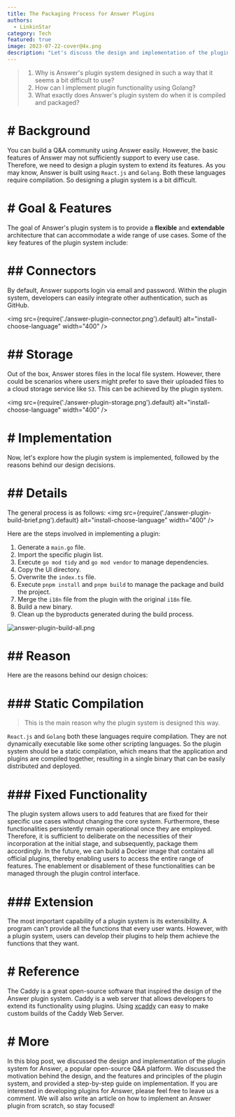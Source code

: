```yaml
---
title: The Packaging Process for Answer Plugins
authors:
  - LinkinStar
category: Tech
featured: true
image: 2023-07-22-cover@4x.png
description: "Let's discuss the design and implementation of the plugin system for Answer, and know why we design this way."
---
```


> 1. Why is Answer's plugin system designed in such a way that it seems a bit difficult to use?
> 2. How can I implement plugin functionality using Golang?
> 3. What exactly does Answer's plugin system do when it is compiled and packaged?

# # Background
You can build a Q&A community using Answer easily. However, the basic features of Answer may not sufficiently support to every use case. Therefore, we need to design a plugin system to extend its features. As you may know, Answer is built using `React.js` and `Golang`. Both these languages require compilation. So designing a plugin system is a bit difficult.

# # Goal & Features
The goal of Answer's plugin system is to provide a **flexible** and **extendable** architecture that can accommodate a wide range of use cases. Some of the key features of the plugin system include:

# ## Connectors
By default, Answer supports login via email and password. Within the plugin system, developers can easily integrate other authentication, such as GitHub.

<img src={require('./answer-plugin-connector.png').default} alt="install-choose-language" width="400" />

# ## Storage
Out of the box, Answer stores files in the local file system. However, there could be scenarios where users might prefer to save their uploaded files to a cloud storage service like `S3`. This can be achieved by the plugin system.

<img src={require('./answer-plugin-storage.png').default} alt="install-choose-language" width="400" />

# # Implementation
Now, let's explore how the plugin system is implemented, followed by the reasons behind our design decisions.

# ## Details
The general process is as follows:
<img src={require('./answer-plugin-build-brief.png').default} alt="install-choose-language" width="400" />

Here are the steps involved in implementing a plugin:

1. Generate a `main.go` file.
2. Import the specific plugin list.
3. Execute `go mod tidy` and `go mod vendor` to manage dependencies.
4. Copy the UI directory.
5. Overwrite the `index.ts` file.
6. Execute `pnpm install` and `pnpm build` to manage the package and build the project.
7. Merge the `i18n` file from the plugin with the original `i18n` file.
8. Build a new binary.
9. Clean up the byproducts generated during the build process.

![answer-plugin-build-all.png](answer-plugin-build-all.png)

# ## Reason
Here are the reasons behind our design choices:

# ### Static Compilation
> This is the main reason why the plugin system is designed this way.

`React.js` and `Golang` both these languages require compilation. They are not dynamically executable like some other scripting languages. So the plugin system should be a static compilation, which means that the application and plugins are compiled together, resulting in a single binary that can be easily distributed and deployed.

# ### Fixed Functionality
The plugin system allows users to add features that are fixed for their specific use cases without changing the core system. Furthermore, these functionalities persistently remain operational once they are employed. Therefore, it is sufficient to deliberate on the necessities of their incorporation at the initial stage, and subsequently, package them accordingly. In the future, we can build a Docker image that contains all official plugins, thereby enabling users to access the entire range of features. The enablement or disablement of these functionalities can be managed through the plugin control interface.

# ### Extension
The most important capability of a plugin system is its extensibility. A program can't provide all the functions that every user wants. However, with a plugin system, users can develop their plugins to help them achieve the functions that they want.

# # Reference
The Caddy is a great open-source software that inspired the design of the Answer plugin system. Caddy is a web server that allows developers to extend its functionality using plugins. Using [xcaddy](https://github.com/caddyserver/xcaddy/) can easy to make custom builds of the Caddy Web Server.

# # More
In this blog post, we discussed the design and implementation of the plugin system for Answer, a popular open-source Q&A platform. We discussed the motivation behind the design, and the features and principles of the plugin system, and provided a step-by-step guide on implementation. If you are interested in developing plugins for Answer, please feel free to leave us a comment. We will also write an article on how to implement an Answer plugin from scratch, so stay focused!